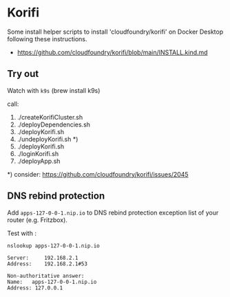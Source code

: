 # Korifi 

Some install helper scripts to install 'cloudfoundry/korifi' on Docker Desktop following these instructions.

* https://github.com/cloudfoundry/korifi/blob/main/INSTALL.kind.md

## Try out

Watch with `k9s` (brew install k9s)

call:

1. ./createKorifiCluster.sh
1. ./deployDependencies.sh
1. ./deployKorifi.sh
1. ./undeployKorifi.sh *)
1. ./deployKorifi.sh
1. ./loginKorifi.sh
1. ./deployApp.sh

*) consider: https://github.com/cloudfoundry/korifi/issues/2045

## DNS rebind protection

Add `apps-127-0-0-1.nip.io` to DNS rebind protection exception list of your router (e.g. Fritzbox).

Test with :

```
nslookup apps-127-0-0-1.nip.io

Server:		192.168.2.1
Address:	192.168.2.1#53

Non-authoritative answer:
Name:	apps-127-0-0-1.nip.io
Address: 127.0.0.1
```
  
